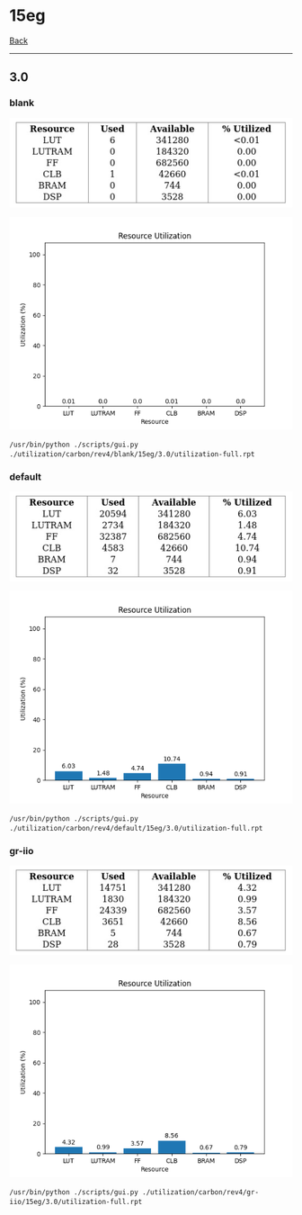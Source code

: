 # 15eg

[Back](<../rev4.md>)

---

## 3.0
### blank

<p align="center">
	<img src="../../../../images/carbon/rev4/blank/15eg/3.0/table.jpg" />
</p>

<p align="center">
	<img src="../../../../images/carbon/rev4/blank/15eg/3.0/graph.png" />
</p>

`/usr/bin/python ./scripts/gui.py ./utilization/carbon/rev4/blank/15eg/3.0/utilization-full.rpt`

### default

<p align="center">
	<img src="../../../../images/carbon/rev4/default/15eg/3.0/table.jpg" />
</p>

<p align="center">
	<img src="../../../../images/carbon/rev4/default/15eg/3.0/graph.png" />
</p>

`/usr/bin/python ./scripts/gui.py ./utilization/carbon/rev4/default/15eg/3.0/utilization-full.rpt`

### gr-iio

<p align="center">
	<img src="../../../../images/carbon/rev4/gr-iio/15eg/3.0/table.jpg" />
</p>

<p align="center">
	<img src="../../../../images/carbon/rev4/gr-iio/15eg/3.0/graph.png" />
</p>

`/usr/bin/python ./scripts/gui.py ./utilization/carbon/rev4/gr-iio/15eg/3.0/utilization-full.rpt`


